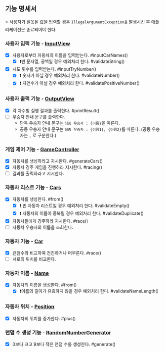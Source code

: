 ## 기능 명세서

⭐️ 사용자가 잘못된 값을 입력할 경우 `IllegalArgumentException을` 발생시킨 후 애플리케이션은 종료되어야 한다.

### 사용자 입력 기능 - [InputView](../src/main/java/racingcar/view/InputView.java)

- [x] 사용자로부터 자동차의 이름을 입력받는다. #inputCarNames()
    - [x] ❗️빈 문자열, 공백일 경우 예외처리 한다. #validateString()
- [x] 시도 횟수를 입력받는다. #inputTryNumber()
    - [x] ❗️ 숫자가 아닐 경우 예외처리 한다. #validateNumber()
    - [x] ❗️ 자연수가 아닐 경우 예외처리 한다. #validatePositiveNumber()

### 사용자 출력 기능 - [OutputView](../src/main/java/racingcar/view/OutputView.java)

- [x] 각 차수별 실행 결과를 출력한다. #printResult()
- [ ] 우승자 안내 문구를 출력한다.
    - 단독 우승자 안내 문구는 `최종 우승자 : {이름}`을 따른다.
    - 공동 우승자 안내 문구는 `최종 우승자 : {이름1}, {이름2}`를 따른다. (공동 우승자는 `,` 로 구분한다.)

### 게임 제어 기능 - [GameController](../src/main/java/racingcar/controller/GameController.java)

- [x] 자동차를 생성하라고 지시한다. #generateCars()
- [x] 자동차 경주 게임을 진행하라 지시한다. #racing()
- [ ] 결과를 출력하라고 지시한다.

### 자동차 리스트 기능 - [Cars](../src/main/java/racingcar/model/Cars.java)

- [x] 자동차를 생성한다. #from()
    - [x] ❗️ 빈 자동차 리스트일 경우 예외처리 한다. #validateEmpty()
    - [x] ❗️ 자동차의 이름이 중복될 경우 예외처리 한다. #validateDuplicate()
- [x] 자동차들에게 경주하라 지시한다. #race()
- [ ] 자동차 우승자의 이름을 조회한다.

### 자동차 기능 - [Car](../src/main/java/racingcar/model/car/Car.java)

- [x] 랜덤수와 비교하여 전진하거나 머무른다. #race()
- [ ] 서로의 위치를 비교한다.

### 자동차 이름 - [Name](../src/main/java/racingcar/model/car/Name.java)

- [x] 자동차의 이름을 생성한다. #from()
    - [x] ❗️이름의 길이가 유효하지 않을 경우 예외처리 한다. #validateNameLength()

### 자동차 위치 - [Position](../src/main/java/racingcar/model/car/Position.java)

- [x] 자동차의 위치를 증가한다. #plus()

### 랜덤 수 생성 기능 - [RandomNumberGenerator](../src/main/java/racingcar/model/RandomNumberGenerator.java)

- [x] 0보다 크고 9보다 작은 랜덤 수를 생성한다. #generate()
